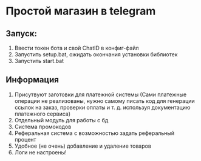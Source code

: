 # Простой магазин в telegram

## Запуск:
1. Ввести токен бота и свой ChatID в конфиг-файл
2. Запустить setup.bat, ожидать окончания установки библиотек
3. Запустить start.bat

## Информация
1. Присутвуют заготовки для платежной системы (Сами платежные операции не реализованы, нужно самому писать код для генерации ссылок на заказ, проверки оплаты и т. д. используя документацию платежного сервиса)
2. Отдельный модуль для работы с бд
3. Система промокодов
4. Реферальная система с возможностью задать реферальный процент
5. Удобное (не очень) добавление и удаление товаров
6. Логи не настроены!

